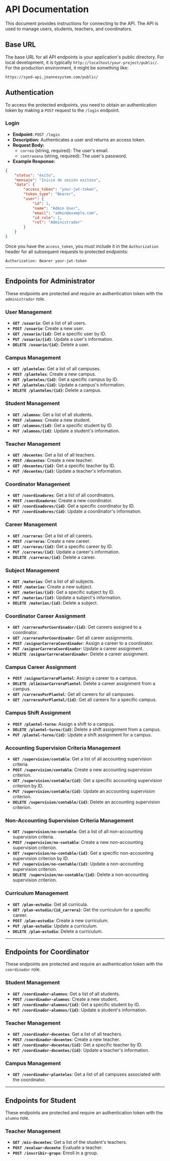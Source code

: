 # API Documentation

This document provides instructions for connecting to the API. The API is used to manage users, students, teachers, and coordinators.

## Base URL

The base URL for all API endpoints is your application's public directory. For local development, it is typically `http://localhost/your-project/public/`. For the production environment, it might be something like:

```
https://syed-api.joannesystem.com/public/
```

## Authentication

To access the protected endpoints, you need to obtain an authentication token by making a `POST` request to the `/login` endpoint.

### Login

* **Endpoint:** `POST /login`
* **Description:** Authenticates a user and returns an access token.
* **Request Body:**
    * `correo` (string, required): The user's email.
    * `contrasena` (string, required): The user's password.
* **Example Response:**

```json
{
    "status": "éxito",
    "mensaje": "Inicio de sesión exitoso",
    "data": {
        "access_token": "your-jwt-token",
        "token_type": "Bearer",
        "user": {
            "id": 1,
            "name": "Admin User",
            "email": "admin@example.com",
            "id_role": 1,
            "rol": "Administrador"
        }
    }
}
```

Once you have the `access_token`, you must include it in the `Authorization` header for all subsequent requests to protected endpoints:

```
Authorization: Bearer your-jwt-token
```

---

## Endpoints for Administrator

These endpoints are protected and require an authentication token with the `administrador` role.

### User Management

*   **`GET /usuario`**: Get a list of all users.
*   **`POST /usuario`**: Create a new user.
*   **`GET /usuario/{id}`**: Get a specific user by ID.
*   **`PUT /usuario/{id}`**: Update a user's information.
*   **`DELETE /usuario/{id}`**: Delete a user.

### Campus Management

*   **`GET /planteles`**: Get a list of all campuses.
*   **`POST /planteles`**: Create a new campus.
*   **`GET /planteles/{id}`**: Get a specific campus by ID.
*   **`PUT /planteles/{id}`**: Update a campus's information.
*   **`DELETE /planteles/{id}`**: Delete a campus.

### Student Management

*   **`GET /alumnos`**: Get a list of all students.
*   **`POST /alumnos`**: Create a new student.
*   **`GET /alumnos/{id}`**: Get a specific student by ID.
*   **`PUT /alumnos/{id}`**: Update a student's information.

### Teacher Management

*   **`GET /docentes`**: Get a list of all teachers.
*   **`POST /docentes`**: Create a new teacher.
*   **`GET /docentes/{id}`**: Get a specific teacher by ID.
*   **`PUT /docentes/{id}`**: Update a teacher's information.

### Coordinator Management

*   **`GET /coordinadores`**: Get a list of all coordinators.
*   **`POST /coordinadores`**: Create a new coordinator.
*   **`GET /coordinadores/{id}`**: Get a specific coordinator by ID.
*   **`PUT /coordinadores/{id}`**: Update a coordinator's information.

### Career Management

*   **`GET /carreras`**: Get a list of all careers.
*   **`POST /carreras`**: Create a new career.
*   **`GET /carreras/{id}`**: Get a specific career by ID.
*   **`PUT /carreras/{id}`**: Update a career's information.
*   **`DELETE /carreras/{id}`**: Delete a career.

### Subject Management

*   **`GET /materias`**: Get a list of all subjects.
*   **`POST /materias`**: Create a new subject.
*   **`GET /materias/{id}`**: Get a specific subject by ID.
*   **`PUT /materias/{id}`**: Update a subject's information.
*   **`DELETE /materias/{id}`**: Delete a subject.

### Coordinator Career Assignment

*   **`GET /carrerasPorCoordinador/{id}`**: Get careers assigned to a coordinator.
*   **`GET /carrerasPorCoordinador`**: Get all career assignments.
*   **`POST /asignarCarreraCoordinador`**: Assign a career to a coordinator.
*   **`PUT /asignarCarreraCoordinador`**: Update a career assignment.
*   **`DELETE /asignarCarreraCoordinador`**: Delete a career assignment.

### Campus Career Assignment

*   **`POST /asignarCarreraPlantel`**: Assign a career to a campus.
*   **`DELETE /eliminarCarreraPlantel`**: Delete a career assignment from a campus.
*   **`GET /carrerasPorPlantel`**: Get all careers for all campuses.
*   **`GET /carrerasPorPlantel/{id}`**: Get all careers for a specific campus.

### Campus Shift Assignment

*   **`POST /plantel-turno`**: Assign a shift to a campus.
*   **`DELETE /plantel-turno/{id}`**: Delete a shift assignment from a campus.
*   **`PUT /plantel-turno/{id}`**: Update a shift assignment for a campus.

### Accounting Supervision Criteria Management

*   **`GET /supervision/contable`**: Get a list of all accounting supervision criteria.
*   **`POST /supervision/contable`**: Create a new accounting supervision criterion.
*   **`GET /supervision/contable/{id}`**: Get a specific accounting supervision criterion by ID.
*   **`PUT /supervision/contable/{id}`**: Update an accounting supervision criterion.
*   **`DELETE /supervision/contable/{id}`**: Delete an accounting supervision criterion.

### Non-Accounting Supervision Criteria Management

*   **`GET /supervision/no-contable`**: Get a list of all non-accounting supervision criteria.
*   **`POST /supervision/no-contable`**: Create a new non-accounting supervision criterion.
*   **`GET /supervision/no-contable/{id}`**: Get a specific non-accounting supervision criterion by ID.
*   **`PUT /supervision/no-contable/{id}`**: Update a non-accounting supervision criterion.
*   **`DELETE /supervision/no-contable/{id}`**: Delete a non-accounting supervision criterion.

### Curriculum Management

*   **`GET /plan-estudio`**: Get all curricula.
*   **`GET /plan-estudio/{id_carrera}`**: Get the curriculum for a specific career.
*   **`POST /plan-estudio`**: Create a new curriculum.
*   **`PUT /plan-estudio`**: Update a curriculum.
*   **`DELETE /plan-estudio`**: Delete a curriculum.

---

## Endpoints for Coordinator

These endpoints are protected and require an authentication token with the `coordinador` role.

### Student Management

*   **`GET /coordinador-alumnos`**: Get a list of all students.
*   **`POST /coordinador-alumnos`**: Create a new student.
*   **`GET /coordinador-alumnos/{id}`**: Get a specific student by ID.
*   **`PUT /coordinador-alumnos/{id}`**: Update a student's information.

### Teacher Management

*   **`GET /coordinador-docentes`**: Get a list of all teachers.
*   **`POST /coordinador-docentes`**: Create a new teacher.
*   **`GET /coordinador-docentes/{id}`**: Get a specific teacher by ID.
*   **`PUT /coordinador-docentes/{id}`**: Update a teacher's information.

### Campus Management

*   **`GET /coordinador-planteles`**: Get a list of all campuses associated with the coordinator.

---

## Endpoints for Student

These endpoints are protected and require an authentication token with the `alumno` role.

### Teacher Management

*   **`GET /mis-docentes`**: Get a list of the student's teachers.
*   **`POST /evaluar-docente`**: Evaluate a teacher.
*   **`POST /inscribir-grupo`**: Enroll in a group.